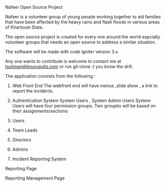 Nafeer Open Source Project

Nafeer is a volunteer group of young people working together to aid families that have been affected by the heavy rains and flash floods in various areas of Khartoum State. 

The open source project is created for every one around the world  espcially volunteer groups that needs an open source to address a similar situation.

The software will be made with code igniter version 3.x.

Any one wants to contribute is welcome to contact me at tsuliman@linuxvaults.com or run git clone :) you know the drill.


The application consists from the following :

1. Web Front End 
The webfront end  will have menus ,slide show , a link to report the incidents. 
2. Authentication System
System Users , System Admin Users
System Users will have four  permission groups. Two  groupbs will be based on their assignments/sections:

1. Users 
2. Team Leads
3. Directors
4. Admins
3. Incident Reporting System

Reporting Page 

Reporting Management Page




